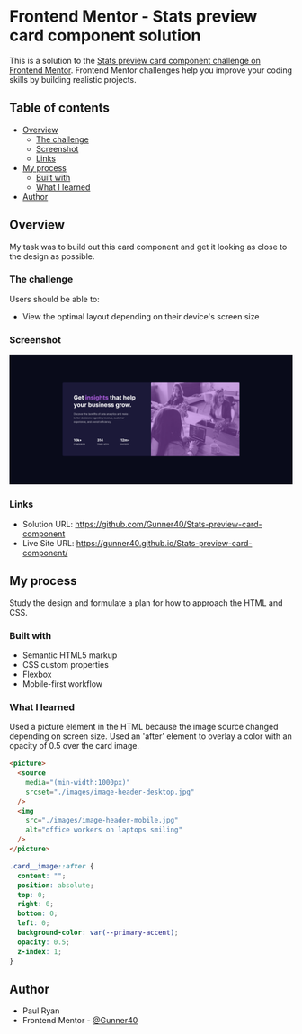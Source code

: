 # Frontend Mentor - Stats preview card component solution

This is a solution to the [Stats preview card component challenge on Frontend Mentor](https://www.frontendmentor.io/challenges/stats-preview-card-component-8JqbgoU62). Frontend Mentor challenges help you improve your coding skills by building realistic projects.

## Table of contents

- [Overview](#overview)
  - [The challenge](#the-challenge)
  - [Screenshot](#screenshot)
  - [Links](#links)
- [My process](#my-process)
  - [Built with](#built-with)
  - [What I learned](#what-i-learned)
- [Author](#author)

## Overview

My task was to build out this card component and get it looking as close to the design as possible.

### The challenge

Users should be able to:

- View the optimal layout depending on their device's screen size

### Screenshot

![](./Screenshot-stats-preview-card-component.png)

### Links

- Solution URL: https://github.com/Gunner40/Stats-preview-card-component
- Live Site URL: https://gunner40.github.io/Stats-preview-card-component/

## My process

Study the design and formulate a plan for how to approach the HTML and CSS.

### Built with

- Semantic HTML5 markup
- CSS custom properties
- Flexbox
- Mobile-first workflow

### What I learned

Used a picture element in the HTML because the image source changed depending on screen size.
Used an 'after' element to overlay a color with an opacity of 0.5 over the card image.

```html
<picture>
  <source
    media="(min-width:1000px)"
    srcset="./images/image-header-desktop.jpg"
  />
  <img
    src="./images/image-header-mobile.jpg"
    alt="office workers on laptops smiling"
  />
</picture>
```

```css
.card__image::after {
  content: "";
  position: absolute;
  top: 0;
  right: 0;
  bottom: 0;
  left: 0;
  background-color: var(--primary-accent);
  opacity: 0.5;
  z-index: 1;
}
```

## Author

- Paul Ryan
- Frontend Mentor - [@Gunner40](https://www.frontendmentor.io/profile/Gunner40)
